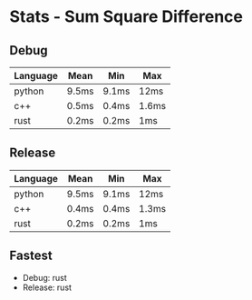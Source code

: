 # Stats - Sum Square Difference

## Debug

| Language | Mean  | Min   | Max   |
| -------- | ----- | ----- | ----- |
| python   | 9.5ms | 9.1ms | 12ms  |
| c++      | 0.5ms | 0.4ms | 1.6ms |
| rust     | 0.2ms | 0.2ms | 1ms   |

## Release

| Language | Mean  | Min   | Max   |
| -------- | ----- | ----- | ----- |
| python   | 9.5ms | 9.1ms | 12ms  |
| c++      | 0.4ms | 0.4ms | 1.3ms |
| rust     | 0.2ms | 0.2ms | 1ms   |

## Fastest
- Debug: rust
- Release: rust